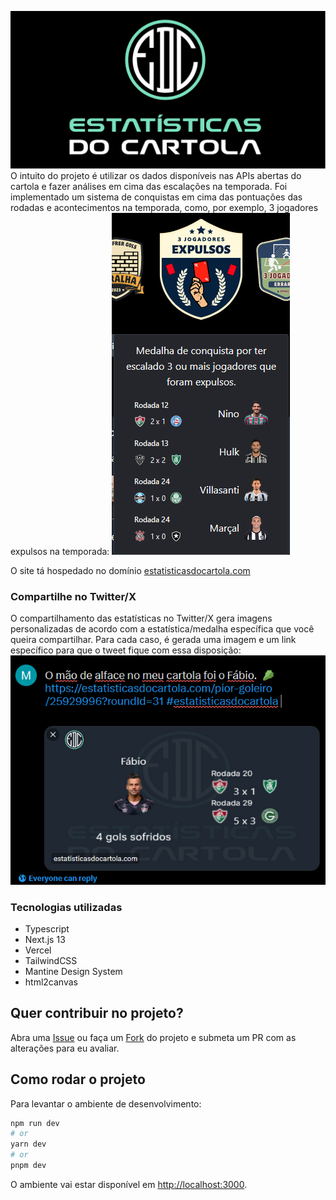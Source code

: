 ![Estatísticas do Cartola](./.github/images/edc-brand.png)
O intuito do projeto é utilizar os dados disponíveis nas APIs abertas do cartola e fazer análises em cima das escalações na temporada.
Foi implementado um sistema de conquistas em cima das pontuações das rodadas e acontecimentos na temporada, como, por exemplo, 3 jogadores expulsos na temporada:
![3 jogadores expulsos](./.github/images/3-red-carded-players.png)

O site tá hospedado no domínio [estatisticasdocartola.com](https://estatisticadocartola.com)

### Compartilhe no Twitter/X
O compartilhamento das estatísticas no Twitter/X gera imagens personalizadas de acordo com a estatística/medalha específica que você queira compartilhar. Para cada caso, é gerada uma imagem e um link específico para que o tweet fique com essa disposição:
![Pior goleiro no Twitter/X](./.github/images/worst-gk-twitter-stat.png)

### Tecnologias utilizadas
- Typescript
- Next.js 13
- Vercel
- TailwindCSS
- Mantine Design System
- html2canvas

## Quer contribuir no projeto?
Abra uma [Issue](https://github.com/mtsdalmolin/cartola-statistics/issues/new) ou faça um [Fork](https://github.com/mtsdalmolin/cartola-statistics) do projeto e submeta um PR com as alterações para eu avaliar.

## Como rodar o projeto
Para levantar o ambiente de desenvolvimento:

```bash
npm run dev
# or
yarn dev
# or
pnpm dev
```

O ambiente vai estar disponível em [http://localhost:3000](http://localhost:3000).
